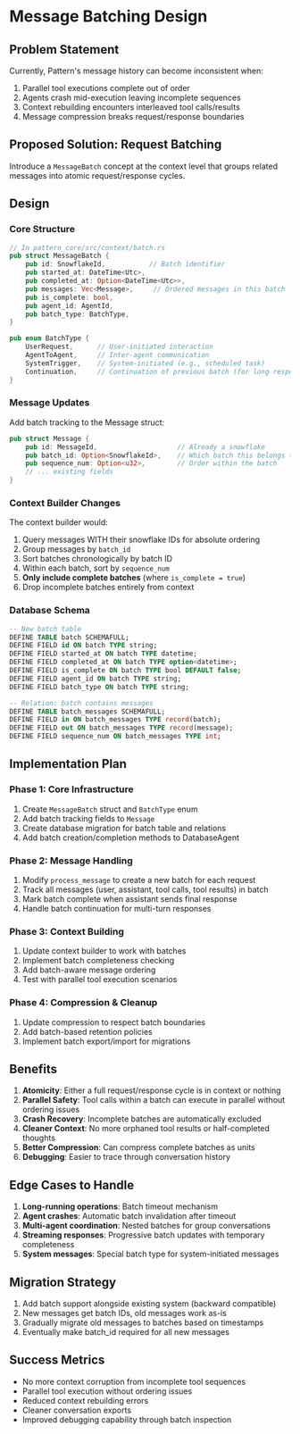 # Message Batching Design

## Problem Statement

Currently, Pattern's message history can become inconsistent when:
1. Parallel tool executions complete out of order
2. Agents crash mid-execution leaving incomplete sequences
3. Context rebuilding encounters interleaved tool calls/results
4. Message compression breaks request/response boundaries

## Proposed Solution: Request Batching

Introduce a `MessageBatch` concept at the context level that groups related messages into atomic request/response cycles.

## Design

### Core Structure

```rust
// In pattern_core/src/context/batch.rs
pub struct MessageBatch {
    pub id: SnowflakeId,           // Batch identifier
    pub started_at: DateTime<Utc>,
    pub completed_at: Option<DateTime<Utc>>,
    pub messages: Vec<Message>,     // Ordered messages in this batch
    pub is_complete: bool,
    pub agent_id: AgentId,
    pub batch_type: BatchType,
}

pub enum BatchType {
    UserRequest,      // User-initiated interaction
    AgentToAgent,     // Inter-agent communication
    SystemTrigger,    // System-initiated (e.g., scheduled task)
    Continuation,     // Continuation of previous batch (for long responses)
}
```

### Message Updates

Add batch tracking to the Message struct:

```rust
pub struct Message {
    pub id: MessageId,                    // Already a snowflake
    pub batch_id: Option<SnowflakeId>,    // Which batch this belongs to
    pub sequence_num: Option<u32>,        // Order within the batch
    // ... existing fields
}
```

### Context Builder Changes

The context builder would:
1. Query messages WITH their snowflake IDs for absolute ordering
2. Group messages by `batch_id`
3. Sort batches chronologically by batch ID
4. Within each batch, sort by `sequence_num`
5. **Only include complete batches** (where `is_complete = true`)
6. Drop incomplete batches entirely from context

### Database Schema

```sql
-- New batch table
DEFINE TABLE batch SCHEMAFULL;
DEFINE FIELD id ON batch TYPE string;
DEFINE FIELD started_at ON batch TYPE datetime;
DEFINE FIELD completed_at ON batch TYPE option<datetime>;
DEFINE FIELD is_complete ON batch TYPE bool DEFAULT false;
DEFINE FIELD agent_id ON batch TYPE string;
DEFINE FIELD batch_type ON batch TYPE string;

-- Relation: batch contains messages
DEFINE TABLE batch_messages SCHEMAFULL;
DEFINE FIELD in ON batch_messages TYPE record(batch);
DEFINE FIELD out ON batch_messages TYPE record(message);
DEFINE FIELD sequence_num ON batch_messages TYPE int;
```

## Implementation Plan

### Phase 1: Core Infrastructure
1. Create `MessageBatch` struct and `BatchType` enum
2. Add batch tracking fields to `Message`
3. Create database migration for batch table and relations
4. Add batch creation/completion methods to DatabaseAgent

### Phase 2: Message Handling
1. Modify `process_message` to create a new batch for each request
2. Track all messages (user, assistant, tool calls, tool results) in batch
3. Mark batch complete when assistant sends final response
4. Handle batch continuation for multi-turn responses

### Phase 3: Context Building
1. Update context builder to work with batches
2. Implement batch completeness checking
3. Add batch-aware message ordering
4. Test with parallel tool execution scenarios

### Phase 4: Compression & Cleanup
1. Update compression to respect batch boundaries
2. Add batch-based retention policies
3. Implement batch export/import for migrations

## Benefits

1. **Atomicity**: Either a full request/response cycle is in context or nothing
2. **Parallel Safety**: Tool calls within a batch can execute in parallel without ordering issues
3. **Crash Recovery**: Incomplete batches are automatically excluded
4. **Cleaner Context**: No more orphaned tool results or half-completed thoughts
5. **Better Compression**: Can compress complete batches as units
6. **Debugging**: Easier to trace through conversation history

## Edge Cases to Handle

1. **Long-running operations**: Batch timeout mechanism
2. **Agent crashes**: Automatic batch invalidation after timeout
3. **Multi-agent coordination**: Nested batches for group conversations
4. **Streaming responses**: Progressive batch updates with temporary completeness
5. **System messages**: Special batch type for system-initiated messages

## Migration Strategy

1. Add batch support alongside existing system (backward compatible)
2. New messages get batch IDs, old messages work as-is
3. Gradually migrate old messages to batches based on timestamps
4. Eventually make batch_id required for all new messages

## Success Metrics

- No more context corruption from incomplete tool sequences
- Parallel tool execution without ordering issues  
- Reduced context rebuilding errors
- Cleaner conversation exports
- Improved debugging capability through batch inspection